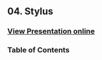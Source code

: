 ## 04. Stylus
### [View Presentation online](https://rawgit.com/TelerikAcademy/CSS/master/Topics/04.%20Stylus/slides/index.html)
### Table of Contents
